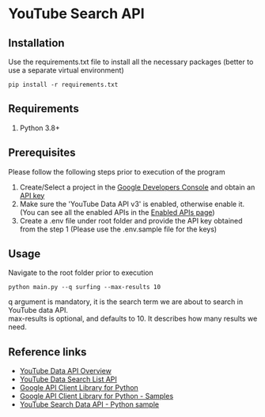 # YouTube Search API

## Installation

Use the requirements.txt file to install all the necessary packages (better to use a separate virtual environment)

```commandline
pip install -r requirements.txt
```

## Requirements

  1. Python 3.8+

## Prerequisites

Please follow the following steps prior to execution of the program

1. Create/Select a project in the [Google Developers Console](https://console.developers.google.com/) and obtain an [API key](https://developers.google.com/youtube/registering_an_application)
2. Make sure the 'YouTube Data API v3' is enabled, otherwise enable it. (You can see all the enabled APIs in the [Enabled APIs page](https://console.developers.google.com/apis/enabled))
3. Create a .env file under root folder and provide the API key obtained from the step 1 (Please use the .env.sample file for the keys)

## Usage

Navigate to the root folder prior to execution

```commandline
python main.py --q surfing --max-results 10
```

q argument is mandatory, it is the search term we are about to search in YouTube data API.<br />
max-results is optional, and defaults to 10. It describes how many results we need.

## Reference links
  * [YouTube Data API Overview](https://developers.google.com/youtube/v3/getting-started)
  * [YouTube Data Search List API](https://developers.google.com/youtube/v3/docs/search/list)
  * [Google API Client Library for Python](https://developers.google.com/api-client-library/python)
  * [Google API Client Library for Python - Samples](https://github.com/google/google-api-python-client/tree/master/samples)
  * [YouTube Search Data API - Python sample](https://github.com/youtube/api-samples/blob/master/python/search.py)